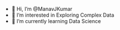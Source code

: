- 👋 Hi, I’m @ManavJKumar
- 👀 I’m interested in Exploring Complex Data
- 🌱 I’m currently learning Data Science 
  

<!---
ManavJKumar/ManavJKumar is a ✨ special ✨ repository because its `README.md` (this file) appears on your GitHub profile.
You can click the Preview link to take a look at your changes.
--->
